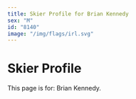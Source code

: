 ```yaml
---
title: Skier Profile for Brian Kennedy
sex: "M"
id: "8140"
image: "/img/flags/irl.svg" 
---
```


# Skier Profile

This page is for: Brian Kennedy.
    